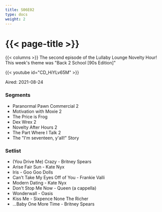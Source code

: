 ```yaml
---
title: S06E02
type: docs
weight: 2
---
```


# {{< page-title >}}

{{< columns >}}
The second episode of the Lullaby Lounge Novelty Hour!  This week's theme was "Back 2 School [90s Edition]"

{{< youtube id="CD_HiYLv65M" >}}

Aired: 2021-08-24

### Segments
* Paranormal Pawn Commercial 2
* Motivation with Moxie 2
* The Price is Frog
* Dex Wrex 2
* Novelty After Hours 2
* The Part Where I Talk 2
* The "I'm seventeen, y'all!" Story


### Setlist
* (You Drive Me) Crazy - Britney Spears
* Arise Fair Sun - Kate Nyx
* Iris - Goo Goo Dolls 
* Can't Take My Eyes Off of You - Frankie Valli
* Modern Dating - Kate Nyx
* Don't Stop Me Now - Queen (a cappella)
* Wonderwall - Oasis
* Kiss Me - Sixpence None The Richer
* ...Baby One More Time - Britney Spears
